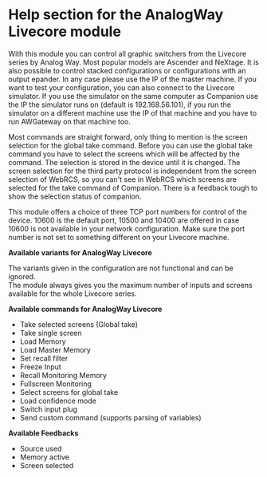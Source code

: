 # Help section for the AnalogWay Livecore module

With this module you can control all graphic switchers from the Livecore series by Analog Way. Most popular models are Ascender and NeXtage. It is also possible to control stacked configurations or configurations with an output epander. In any case please use the IP of the master machine.
If you want to test your configuration, you can also connect to the Livecore simulator. If you use the simulator on the same computer as Companion use the IP the simulator runs on (default is 192.168.56.101), if you run the simulator on a different machine use the IP of that machine and you have to run AWGateway on that machine too.

Most commands are straight forward, only thing to mention is the screen selection for the global take command.
Before you can use the global take command you have to select the screens which will be affected by the command. The selection is stored in the device until it is changed. The screen selection for the third party protocol is independent from the screen selection of WebRCS, so you can't see in WebRCS which screens are selected for the take command of Companion. There is a feedback tough to show the selection status of companion.

This module offers a choice of three TCP port numbers for control of the device. 10600 is the default port, 10500 and 10400 are offered in case 10600 is not available in your network configuration. Make sure the port number is not set to something different on your Livecore machine.

**Available variants for AnalogWay Livecore**

The variants given in the configuration are not functional and can be ignored.  
The module always gives you the maximum number of inputs and screens available for the whole Livecore series.

**Available commands for AnalogWay Livecore**

* Take selected screens (Global take)
* Take single screen
* Load Memory
* Load Master Memory
* Set recall filter
* Freeze Input
* Recall Monitoring Memory
* Fullscreen Monitoring
* Select screens for global take
* Load confidence mode
* Switch input plug
* Send custom command (supports parsing of variables)

**Available Feedbacks**

* Source used
* Memory active
* Screen selected